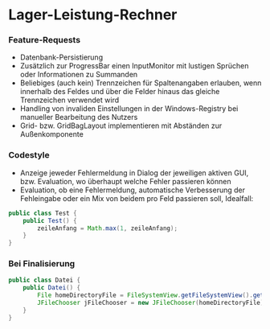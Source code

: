 # Lager-Leistung-Rechner
### Feature-Requests
- Datenbank-Persistierung
- Zusätzlich zur ProgressBar einen InputMonitor mit lustigen Sprüchen oder Informationen zu Summanden
- Beliebiges (auch kein) Trennzeichen für Spaltenangaben erlauben,
wenn innerhalb des Feldes und über die Felder hinaus das gleiche Trennzeichen verwendet wird
- Handling von invaliden Einstellungen in der Windows-Registry bei manueller Bearbeitung des Nutzers
- Grid- bzw. GridBagLayout implementieren mit Abständen zur Außenkomponente
### Codestyle
- Anzeige jeweder Fehlermeldung in Dialog der jeweiligen aktiven GUI,
bzw. Evaluation, wo überhaupt welche Fehler passieren können
- Evaluation, ob eine Fehlermeldung, automatische Verbesserung der Fehleingabe
oder ein Mix von beidem pro Feld passieren soll, Idealfall:
```java
public class Test {
    public Test() {
        zeileAnfang = Math.max(1, zeileAnfang);
    }
}
```
### Bei Finalisierung
```java
public class Datei {
    public Datei() {
        File homeDirectoryFile = FileSystemView.getFileSystemView().getHomeDirectory();
        JFileChooser jFileChooser = new JFileChooser(homeDirectoryFile);
    }
}
```
